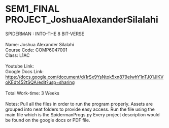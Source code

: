 # SEM1_FINAL PROJECT_JoshuaAlexanderSilalahi
 SPIDERMAN : INTO-THE 8 BIT-VERSE
<br>
<br>
Name: Joshua Alexander Silalahi
<br>
Course Code: COMP6047001
<br>
Class: L1AC
<br>
<br>
Youtube Link:
<br>
Google Docs Link: https://docs.google.com/document/d/1rSx9YsNtok5xn879eIwhY1nTJ01JlKVoKEdt452tSQA/edit?usp=sharing
<br>
<br>
Total Work-time: 3 Weeks
<br>
<br>
Notes: Pull all the files in order to run the program properly. Assets are grouped into neat folders to provide easy access. Run the file using the main file which is the SpidermanProgs.py Every project description would be found on the google docs or PDF file.
